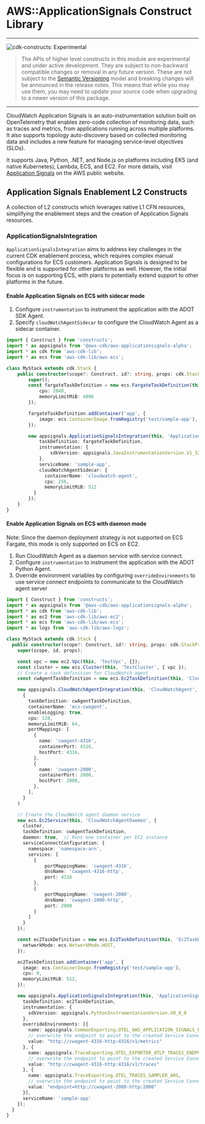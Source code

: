 # AWS::ApplicationSignals Construct Library
<!--BEGIN STABILITY BANNER-->

---

![cdk-constructs: Experimental](https://img.shields.io/badge/cdk--constructs-experimental-important.svg?style=for-the-badge)

> The APIs of higher level constructs in this module are experimental and under active development.
> They are subject to non-backward compatible changes or removal in any future version. These are
> not subject to the [Semantic Versioning](https://semver.org/) model and breaking changes will be
> announced in the release notes. This means that while you may use them, you may need to update
> your source code when upgrading to a newer version of this package.

---

<!--END STABILITY BANNER-->

CloudWatch Application Signals is an auto-instrumentation solution built on OpenTelemetry that enables zero-code collection of monitoring data, such
as traces and metrics, from applications running across multiple platforms. It also supports topology auto-discovery based on collected monitoring data
and includes a new feature for managing service-level objectives (SLOs).

It supports Java, Python, .NET, and Node.js on platforms including EKS (and native Kubernetes), Lambda, ECS, and EC2. For more details, visit
[Application Signals](https://docs.aws.amazon.com/AmazonCloudWatch/latest/monitoring/CloudWatch-Application-Monitoring-Sections.html) on the AWS
public website.

## Application Signals Enablement L2 Constructs

A collection of L2 constructs which leverages native L1 CFN resources, simplifying the enablement steps and the creation of Application
Signals resources.

### ApplicationSignalsIntegration

`ApplicationSignalsIntegration` aims to address key challenges in the current CDK enablement process, which requires complex manual configurations for
ECS customers. Application Signals is designed to be flexible and is supported for other platforms as well. However, the initial focus is on supporting
ECS, with plans to potentially extend support to other platforms in the future.

#### Enable Application Signals on ECS with sidecar mode

1. Configure `instrumentation` to instrument the application with the ADOT SDK Agent.
2. Specify `cloudWatchAgentSidecar` to configure the CloudWatch Agent as a sidecar container.

```ts
import { Construct } from 'constructs';
import * as appsignals from '@aws-cdk/aws-applicationsignals-alpha';
import * as cdk from 'aws-cdk-lib';
import * as ecs from 'aws-cdk-lib/aws-ecs';

class MyStack extends cdk.Stack {
    public constructor(scope?: Construct, id?: string, props: cdk.StackProps = {}) {
        super();
        const fargateTaskDefinition = new ecs.FargateTaskDefinition(this, 'FargateTaskDefinition', {
            cpu: 2048,
            memoryLimitMiB: 4096
        });

        fargateTaskDefinition.addContainer('app', {
            image: ecs.ContainerImage.fromRegistry('test/sample-app'),
        });

        new appsignals.ApplicationSignalsIntegration(this, 'ApplicationSignalsIntegration', {
            taskDefinition: fargateTaskDefinition,
            instrumentation: {
                sdkVersion: appsignals.JavaInstrumentationVersion.V1_32_6
            },
            serviceName: 'sample-app',
            cloudWatchAgentSidecar: {
              containerName: 'cloudwatch-agent',
              cpu: 256,
              memoryLimitMiB: 512
          }
        });
    }
}
```

#### Enable Application Signals on ECS with daemon mode

Note: Since the daemon deployment strategy is not supported on ECS Fargate, this mode is only supported on ECS on EC2.

1. Run CloudWatch Agent as a daemon service with service connect.
1. Configure `instrumentation` to instrument the application with the ADOT Python Agent.
1. Override environment variables by configuring `overrideEnvironments` to use service connect endpoints to communicate to the CloudWatch agent server

```ts
import { Construct } from 'constructs';
import * as appsignals from '@aws-cdk/aws-applicationsignals-alpha';
import * as cdk from 'aws-cdk-lib';
import * as ec2 from 'aws-cdk-lib/aws-ec2';
import * as ecs from 'aws-cdk-lib/aws-ecs';
import * as logs from 'aws-cdk-lib/aws-logs';

class MyStack extends cdk.Stack {
  public constructor(scope?: Construct, id?: string, props: cdk.StackProps = {}) {
    super(scope, id, props);

    const vpc = new ec2.Vpc(this, 'TestVpc', {});
    const cluster = new ecs.Cluster(this, 'TestCluster', { vpc });
    // Create a task definition for CloudWatch agent
    const cwAgentTaskDefinition = new ecs.Ec2TaskDefinition(this, 'CloudWatchAgentTaskDefinition');

    new appsignals.CloudWatchAgentIntegration(this, 'CloudWatchAgent',
      {
        taskDefinition: cwAgentTaskDefinition,
        containerName: 'ecs-cwagent',
        enableLogging: true,
        cpu: 128,
        memoryLimitMiB: 64,
        portMappings: [
          {
            name: 'cwagent-4316',
            containerPort: 4316,
            hostPort: 4316,
          },
          {
            name: 'cwagent-2000',
            containerPort: 2000,
            hostPort: 2000,
          },  
        ],
      }
    )

    // Create the CloudWatch agent daemon service
    new ecs.Ec2Service(this, 'CloudWatchAgentDaemon', {
      cluster,
      taskDefinition: cwAgentTaskDefinition,
      daemon: true,  // Runs one container per EC2 instance
      serviceConnectConfiguration: {
        namespace: 'namespace-arn',
        services: [
          {
              portMappingName: 'cwagent-4316',
              dnsName: 'cwagent-4316-http',
              port: 4316
          },
          {
              portMappingName: 'cwagent-2000',
              dnsName: 'cwagent-2000-http',
              port: 2000
          }
        ]
      }
    });

    const ec2TaskDefinition = new ecs.Ec2TaskDefinition(this, 'Ec2TaskDefinition', {
      networkMode: ecs.NetworkMode.HOST,
    });

    ec2TaskDefinition.addContainer('app', {
      image: ecs.ContainerImage.fromRegistry('test/sample-app'),
      cpu: 0,
      memoryLimitMiB: 512,
    });

    new appsignals.ApplicationSignalsIntegration(this, 'ApplicationSignalsIntegration', {
      taskDefinition: ec2TaskDefinition,
      instrumentation: {
        sdkVersion: appsignals.PythonInstrumentationVersion.V0_8_0
      },
      overrideEnvironments: [{
        name: appsignals.CommonExporting.OTEL_AWS_APPLICATION_SIGNALS_EXPORTER_ENDPOINT,
        // overwrite the endpoint to point to the created Service Connect
        value: "http://cwagent-4316-http:4316/v1/metrics"
      }, {
        name: appsignals.TraceExporting.OTEL_EXPORTER_OTLP_TRACES_ENDPOINT,
        // overwrite the endpoint to point to the created Service Connect
        value: "http://cwagent-4316-http:4316/v1/traces"
      }, {
        name: appsignals.TraceExporting.OTEL_TRACES_SAMPLER_ARG,
        // overwrite the endpoint to point to the created Service Connect
        value: "endpoint=http://cwagent-2000-http:2000"
      }],
      serviceName: 'sample-app'
    });
  }
}
```
